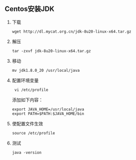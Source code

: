 ## Centos安装JDK

1. 下载

   ``` shell
   wget http://dl.mycat.org.cn/jdk-8u20-linux-x64.tar.gz
   ```

2. 解压

   ``` shell
   tar -zxvf jdk-8u20-linux-x64.tar.gz
   ```

3. 移动

   ```shell
   mv jdk1.8.0_20 /usr/local/java
   ```

4. 配置环境变量

   ``` shell
    vi /etc/profile
   ```

   添加如下内容：

   ```shell
   export JAVA_HOME=/usr/local/java
   export PATH=$PATH:$JAVA_HOME/bin
   ```

5. 使配置文件生效

   ```shell
   source /etc/profile
   ```

6. 测试

   ```
   java -version
   ```

   
